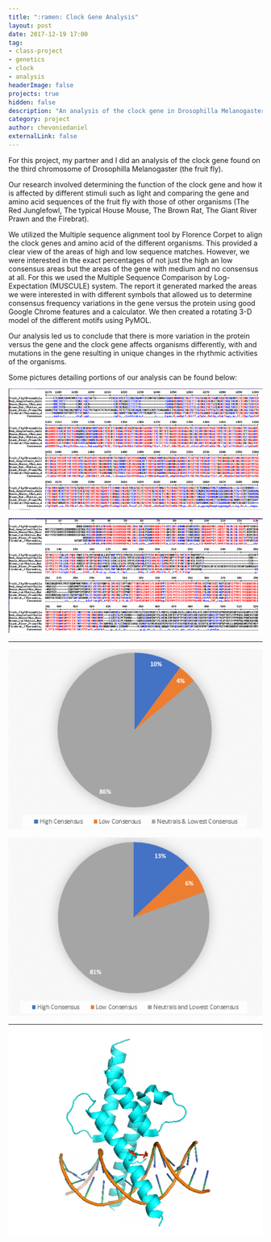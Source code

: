 ```yaml
---
title: ":ramen: Clock Gene Analysis"
layout: post
date: 2017-12-19 17:00
tag:
- class-project
- genetics
- clock
- analysis
headerImage: false
projects: true
hidden: false
description: "An analysis of the clock gene in Drosophilla Melanogaster (fruit fly) and a comparison with the clock genes found in other organisms."
category: project
author: chevoniedaniel
externalLink: false
---
```


For this project, my partner and I did an analysis of the clock gene found on the third chromosome of Drosophilla Melanogaster (the fruit fly).

Our research involved determining the function of the clock gene and how it is affected by different stimuli such as light and comparing the gene and amino acid sequences of the fruit fly with those of other organisms (The Red Junglefowl, The typical House Mouse, The Brown Rat, The Giant River Prawn and the Firebrat). 

We utilized the Multiple sequence alignment tool by Florence Corpet to align the clock genes and amino acid of the different organisms. This provided a clear view of the areas of high and low sequence matches. However, we were interested in the exact percentages of not just the high an low consensus areas but the areas of the gene with medium and no consensus at all. For this we used the Multiple Sequence Comparison by Log-Expectation (MUSCULE) system. The report it generated marked the areas we were interested in with different symbols that allowed us to determine consensus frequency variations in the gene versus the protein using good Google Chrome features and a calculator. We then created a rotating 3-D model of the different motifs using PyMOL.

Our analysis led us to conclude that there is more variation in the protein versus the gene and the clock gene affects organisms differently, with and mutations in the gene resulting in unique changes in the rhythmic activities of the organisms.

Some pictures detailing portions of our analysis can be found below:

![Area with Highest Concentration of Gene Alignments](/assets/images/clock_gene_analysis/gene_alignment.PNG "__Area with Highest Concentration of Gene Alignments__")

![Area with Highest Concentration of Amino Acid Alignments](/assets/images/clock_gene_analysis/protein_alignment.PNG "__Area with Highest Concentration of Amino Acid Alignments__")

---

![Consensus Frequency in the Gene](/assets/images/clock_gene_analysis/Concensus_Frequency_Gene.PNG "__Consensus Frequency in the Gene__")

![Consensus Frequency in the Amino Acid](/assets/images/clock_gene_analysis/Concensus_Frequency_Protein.PNG "__Consensus Frequency in the Amino Acid__")

---

![3-D Model of Amino Acid Interaction with DNA](/assets/images/clock_gene_analysis/protein_model.PNG "__3-D Model of Amino Acid Interaction with DNA__")
